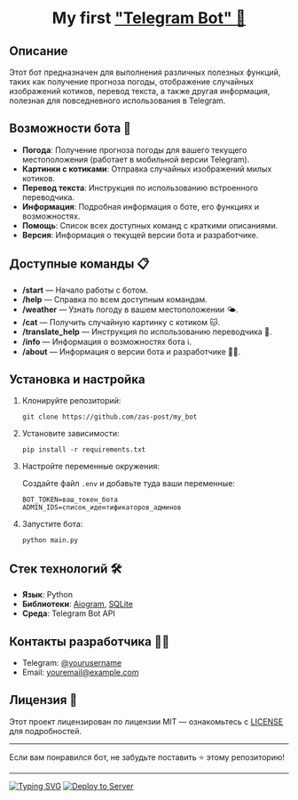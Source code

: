 <!DOCTYPE html>
<html lang="en">
<head>
    <meta charset="UTF-8">
    <meta name="viewport" content="width=device-width, initial-scale=1.0">
</head>
<body>

<h1 align="center">My first <a href="hhttps://github.com/zas-post/my_bot" target="_blank">"Telegram Bot" 🤖</a>

<h2>Описание</h2>
<p>
    Этот бот предназначен для выполнения различных полезных функций, таких как получение прогноза погоды,
    отображение случайных изображений котиков, перевод текста, а также другая информация, полезная для
    повседневного использования в Telegram.
</p>

<h2>Возможности бота 🚀</h2>
<ul>
    <li><strong>Погода</strong>: Получение прогноза погоды для вашего текущего местоположения (работает в мобильной версии Telegram).</li>
    <li><strong>Картинки с котиками</strong>: Отправка случайных изображений милых котиков.</li>
    <li><strong>Перевод текста</strong>: Инструкция по использованию встроенного переводчика.</li>
    <li><strong>Информация</strong>: Подробная информация о боте, его функциях и возможностях.</li>
    <li><strong>Помощь</strong>: Список всех доступных команд с краткими описаниями.</li>
    <li><strong>Версия</strong>: Информация о текущей версии бота и разработчике.</li>
</ul>

<h2>Доступные команды 📋</h2>
<ul>
    <li><strong>/start</strong> — Начало работы с ботом.</li>
    <li><strong>/help</strong> — Справка по всем доступным командам.</li>
    <li><strong>/weather</strong> — Узнать погоду в вашем местоположении 🌤.</li>
    <li><strong>/cat</strong> — Получить случайную картинку с котиком 🐱.</li>
    <li><strong>/translate_help</strong> — Инструкция по использованию переводчика 📖.</li>
    <li><strong>/info</strong> — Информация о возможностях бота ℹ️.</li>
    <li><strong>/about</strong> — Информация о версии бота и разработчике 👨‍💻.</li>
</ul>

<h2>Установка и настройка</h2>
<ol>
    <li>Клонируйте репозиторий:
        <pre><code>git clone https://github.com/zas-post/my_bot</code></pre>
    </li>
    <li>Установите зависимости:
        <pre><code>pip install -r requirements.txt</code></pre>
    </li>
    <li>Настройте переменные окружения:
        <p>Создайте файл <code>.env</code> и добавьте туда ваши переменные:</p>
        <pre><code>BOT_TOKEN=ваш_токен_бота
ADMIN_IDS=список_идентификаторов_админов</code></pre>
    </li>
    <li>Запустите бота:
        <pre><code>python main.py</code></pre>
    </li>
</ol>

<h2>Стек технологий 🛠</h2>
<ul>
    <li><strong>Язык</strong>: Python</li>
    <li><strong>Библиотеки</strong>: <a href="https://github.com/aiogram/aiogram">Aiogram</a>,
        <a href="https://www.sqlite.org/index.html">SQLite</a></li>
    <li><strong>Среда</strong>: Telegram Bot API</li>
</ul>

<h2>Контакты разработчика 👨‍💻</h2>
<ul>
    <li>Telegram: <a href="https://t.me/yourusername">@yourusername</a></li>
    <li>Email: <a href="mailto:youremail@example.com">youremail@example.com</a></li>
</ul>

<h2>Лицензия 📄</h2>
<p>
    Этот проект лицензирован по лицензии MIT — ознакомьтесь с <a href="LICENSE">LICENSE</a> для подробностей.
</p>

<hr>
<p>
    Если вам понравился бот, не забудьте поставить ⭐ этому репозиторию!
</p>

<hr>

<a href="https://git.io/typing-svg"><img src="https://readme-typing-svg.demolab.com?font=Fira+Code&size=15&pause=1000&color=000000&vCenter=true&width=435&lines=Code+status%3A" alt="Typing SVG" /></a>
[![Deploy to Server](https://github.com/zas-post/my_bot/actions/workflows/deploy.yml/badge.svg)](https://github.com/zas-post/my_bot/actions/workflows/deploy.yml)

</body>
</html>
